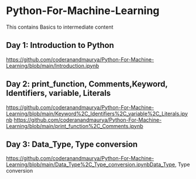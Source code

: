 # Python-For-Machine-Learning
This contains Basics to intermediate content

## Day 1: Introduction to Python 
https://github.com/coderanandmaurya/Python-For-Machine-Learning/blob/main/Introduction.ipynb

## Day 2: print_function, Comments,Keyword, Identifiers, variable, Literals 
https://github.com/coderanandmaurya/Python-For-Machine-Learning/blob/main/Keyword%2C_Identifiers%2C_variable%2C_Literals.ipynb
https://github.com/coderanandmaurya/Python-For-Machine-Learning/blob/main/print_function%2C_Comments.ipynb

## Day 3: Data_Type, Type conversion
https://github.com/coderanandmaurya/Python-For-Machine-Learning/blob/main/Data_Type%2C_Type_conversion.ipynbData_Type, Type conversion
